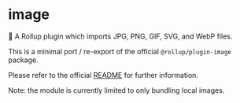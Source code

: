# image

🍣 A Rollup plugin which imports JPG, PNG, GIF, SVG, and WebP files.

This is a minimal port / re-export of the official `@rollup/plugin-image`
package.

Please refer to the official
[README](https://github.com/rollup/plugins/tree/image-v2.0.6/packages/image) for
further information.

Note: the module is currently limited to only bundling local images.
